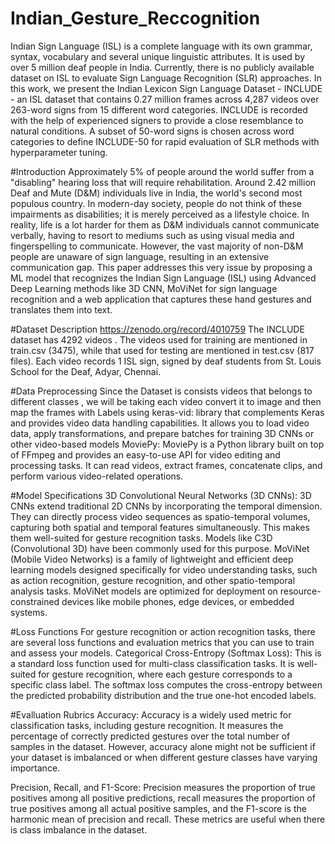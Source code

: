 # Indian_Gesture_Reccognition


Indian Sign Language (ISL) is a complete language with its own grammar, syntax, vocabulary and several unique linguistic attributes. It is used by over 5 million deaf people in India. Currently, there is no publicly available dataset on ISL to evaluate Sign Language Recognition (SLR) approaches.
In this work, we present the Indian Lexicon Sign Language Dataset - INCLUDE - an ISL dataset that contains 0.27 million frames across 4,287 videos over 263-word signs from 15 different word categories. INCLUDE is recorded with the help of experienced signers to provide a close resemblance to natural conditions. A subset of 50-word signs is chosen across word categories to define INCLUDE-50 for rapid evaluation of SLR methods with hyperparameter tuning.


#Introduction
Approximately 5% of people around the world suffer from a "disabling" hearing loss that will require rehabilitation. Around 2.42 million Deaf and Mute (D&M) individuals live in India, the world's second most populous country. In modern-day society, people do not think of these impairments as disabilities; it is merely perceived as a lifestyle choice. In reality, life is a lot harder for them as D&M individuals cannot communicate verbally, having to resort to mediums such as using visual media and fingerspelling to communicate. However, the vast majority of non-D&M people are unaware of sign language, resulting in an extensive communication gap. This paper addresses this very issue by proposing a ML model that recognizes the Indian Sign Language (ISL) using Advanced Deep Learning methods like 3D CNN, MoViNet for sign language recognition and a web application that captures these hand gestures and translates them into text. 


#Dataset Description
https://zenodo.org/record/4010759
The INCLUDE dataset has 4292 videos . 
The videos used for training are mentioned in train.csv (3475), while that used for testing are mentioned in test.csv (817 files). 
Each video records 1 ISL sign, signed by deaf students from St. Louis School for the Deaf, Adyar, Chennai.


#Data Preprocessing
Since the Dataset is consists videos that belongs to different classes , we will be taking each video convert it to image and then map the frames  with Labels  using 
keras-vid: library that complements Keras and provides video data handling capabilities. It allows you to load video data, apply transformations, and prepare batches for training 3D CNNs or other video-based models
MoviePy: MoviePy is a Python library built on top of FFmpeg and provides an easy-to-use API for video editing and processing tasks. It can read videos, extract frames, concatenate clips, and perform various video-related operations.


#Model Specifications
3D Convolutional Neural Networks (3D CNNs): 3D CNNs extend traditional 2D CNNs by incorporating the temporal dimension. They can directly process video sequences as spatio-temporal volumes, capturing both spatial and temporal features simultaneously. This makes them well-suited for gesture recognition tasks. Models like C3D (Convolutional 3D) have been commonly used for this purpose.
MoViNet (Mobile Video Networks) is a family of lightweight and efficient deep learning models designed specifically for video understanding tasks, such as action recognition, gesture recognition, and other spatio-temporal analysis tasks. MoViNet models are optimized for deployment on resource-constrained devices like mobile phones, edge devices, or embedded systems.


#Loss Functions
For gesture recognition or action recognition tasks, there are several loss functions and evaluation metrics that you can use to train and assess your models.
Categorical Cross-Entropy (Softmax Loss): This is a standard loss function used for multi-class classification tasks. It is well-suited for gesture recognition, where each gesture corresponds to a specific class label. The softmax loss computes the cross-entropy between the predicted probability distribution and the true one-hot encoded labels.


#Evalluation Rubrics
Accuracy: Accuracy is a widely used metric for classification tasks, including gesture recognition. It measures the percentage of correctly predicted gestures over the total number of samples in the dataset. However, accuracy alone might not be sufficient if your dataset is imbalanced or when different gesture classes have varying importance.

Precision, Recall, and F1-Score: Precision measures the proportion of true positives among all positive predictions, recall measures the proportion of true positives among all actual positive samples, and the F1-score is the harmonic mean of precision and recall. These metrics are useful when there is class imbalance in the dataset.








